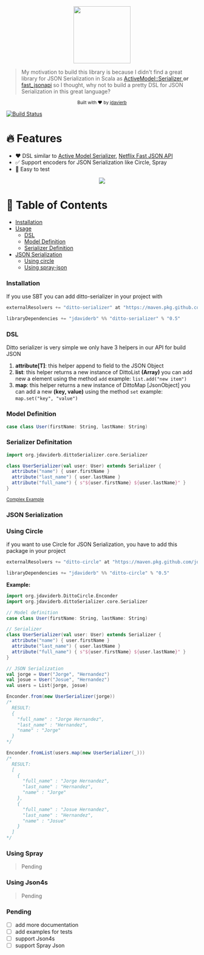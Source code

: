 <div align="center">
  <img
    src="https://xombitgames.com/wp-content/blogs.dir/27/files/2013/10/ditto-pokemon-x-pokemon-y.jpg"
    width="150"
  >
</div>

> My motivation to build this library is because I didn't find a great library for JSON Serialization in Scala as  [ActiveModel::Serializer ](https://github.com/rails-api/active_model_serializers) **or** [fast_jsonapi](https://github.com/Netflix/fast_jsonapi) so I thought, why not to build a pretty DSL for JSON Serialization in this great language?


<div align="center">
  <p>
    <sub>Built with ❤︎ by <a href="https://github.com/jdaviderb">jdavierb</a></sub>
  </p>
</div>


[![Build Status](https://travis-ci.com/jdaviderb/ditto-serializer.svg?token=5Xuc9Z8XseBGrimismLy&branch=master)](https://travis-ci.com/jdaviderb/ditto-serializer)

# 🔥 Features

- ❤️ DSL similar to [Active Model Serializer](https://github.com/rails-api/active_model_serializers), [Netflix Fast JSON API](https://github.com/Netflix/fast_jsonapi)
- ✅  Support encoders for JSON Serialization like Circle, Spray
- 👋 Easy to test


<div align="center">
  <img src="https://user-images.githubusercontent.com/4649902/80511812-3946a780-8942-11ea-90ad-551837eacd9d.png">
</div>

# 📜 Table of Contents

* [Installation](#installation)
* [Usage](#usage)
  * [DSL](#DSL)
  * [Model Definition](#model-definition)
  * [Serializer Definition](#serializer-definitation)
* [JSON Serialization](#json-serialization)
  * [Using circle](#using-circle)
  * [Using spray-json](#soon)

### Installation

If you use SBT you can add ditto-serializer in your project with

```sbt
externalResolvers += "ditto-serializer" at "https://maven.pkg.github.com/jdaviderb/ditto-serializer"

libraryDependencies += "jdaviderb" %% "ditto-serializer" % "0.5"
```

### DSL

Ditto serializer is very simple we only have 3 helpers in our API for build JSON

1. **attribute[T]**: this helper append to field to the JSON Object
2. **list**: this helper returns a new instance of  DittoList **(Array)** you can add new a element using the method `add` example: `list.add("new item")`
3. **map**: this helper returns a new instance of DittoMap [JsonObject] you can add a new **(key, value)** using the method `set` example: `map.set("key", "value")`


### Model Definition

```scala
case class User(firstName: String, lastName: String)
```

### Serializer Definitation
```scala
import org.jdaviderb.dittoSerializer.core.Serializer

class UserSerializer(val user: User) extends Serializer {
  attribute("name") { user.firstName }
  attribute("last_name") { user.lastName }
  attribute("full_name") { s"${user.firstName} ${user.lastName}" }
}
```
<div align="left">
  <p>
    <sub><a href="https://github.com/jdaviderb/ditto-serializer/blob/master/src/test/scala/serializer/cases/complex/ComplexSerializer.scala#L9">Complex Example</a></sub>
  </p>
</div>

### JSON Serialization

### Using Circle
if you want to use Circle for JSON Serialization, you have to add this package in your project

```sbt
externalResolvers += "ditto-circle" at "https://maven.pkg.github.com/jdaviderb/ditto-circle"

libraryDependencies += "jdaviderb" %% "ditto-circle" % "0.5"
```

**Example:**

```scala
import org.jdaviderb.DittoCircle.Enconder
import org.jdaviderb.dittoSerializer.core.Serializer

// Model definition
case class User(firstName: String, lastName: String)

// Serializer
class UserSerializer(val user: User) extends Serializer {
  attribute("name") { user.firstName }
  attribute("last_name") { user.lastName }
  attribute("full_name") { s"${user.firstName} ${user.lastName}" }
}

// JSON Serialization
val jorge = User("Jorge", "Hernandez")
val josue = User("Josue", "Hernandez")
val users = List(jorge, josue)

Enconder.from(new UserSerializer(jorge))
/*
  RESULT:
  {
    "full_name" : "Jorge Hernandez",
    "last_name" : "Hernandez",
    "name" : "Jorge"
  }
*/

Enconder.fromList(users.map(new UserSerializer(_)))
/*
  RESULT:
  [
    {
      "full_name" : "Jorge Hernandez",
      "last_name" : "Hernandez",
      "name" : "Jorge"
    },
    {
      "full_name" : "Josue Hernandez",
      "last_name" : "Hernandez",
      "name" : "Josue"
    }
  ]
*/

```

### Using Spray

> Pending

### Using Json4s

> Pending

### Pending

- [ ] add more documentation
- [ ] add examples for tests
- [ ] support  Json4s
- [ ] support  Spray Json
